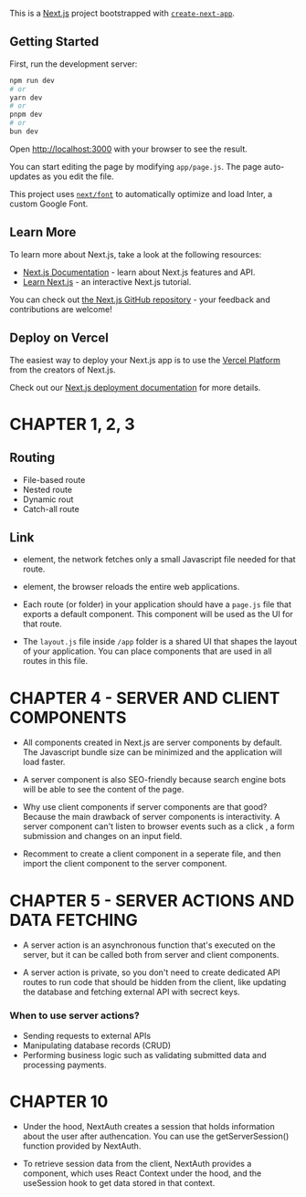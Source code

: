This is a [Next.js](https://nextjs.org/) project bootstrapped with [`create-next-app`](https://github.com/vercel/next.js/tree/canary/packages/create-next-app).

## Getting Started

First, run the development server:

```bash
npm run dev
# or
yarn dev
# or
pnpm dev
# or
bun dev
```

Open [http://localhost:3000](http://localhost:3000) with your browser to see the result.

You can start editing the page by modifying `app/page.js`. The page auto-updates as you edit the file.

This project uses [`next/font`](https://nextjs.org/docs/basic-features/font-optimization) to automatically optimize and load Inter, a custom Google Font.

## Learn More

To learn more about Next.js, take a look at the following resources:

- [Next.js Documentation](https://nextjs.org/docs) - learn about Next.js features and API.
- [Learn Next.js](https://nextjs.org/learn) - an interactive Next.js tutorial.

You can check out [the Next.js GitHub repository](https://github.com/vercel/next.js/) - your feedback and contributions are welcome!

## Deploy on Vercel

The easiest way to deploy your Next.js app is to use the [Vercel Platform](https://vercel.com/new?utm_medium=default-template&filter=next.js&utm_source=create-next-app&utm_campaign=create-next-app-readme) from the creators of Next.js.

Check out our [Next.js deployment documentation](https://nextjs.org/docs/deployment) for more details.

# CHAPTER 1, 2, 3

## Routing
- File-based route
- Nested route
- Dynamic rout
- Catch-all route

## Link
- <Link> element, the network fetches only a small Javascript file needed for that route.
- <a> element, the browser reloads the entire web applications.

- Each route (or folder) in your application should have a `page.js` file that exports a default component. This component will be used as the UI for that route.

- The `layout.js` file inside `/app` folder is a shared UI that shapes the layout of your application. You can place components that are used in all routes in this file.

# CHAPTER 4 - SERVER AND CLIENT COMPONENTS

- All components created in Next.js are server components by default. The Javascript bundle size can be minimized and the application will load faster.

- A server component is also SEO-friendly because search engine bots will be able to see the content of the page.

- Why use client components if server components are that good?
Because the main drawback of server components is interactivity. A server component can't listen to browser events such as a click , a form submission and changes on an input field.

- Recomment to create a client component in a seperate file, and then import the client component to the server component.

# CHAPTER 5 - SERVER ACTIONS AND DATA FETCHING

- A server action is an asynchronous function that's executed on the server, but it can be called both from server and client components.

- A server action is private, so you don't need to create dedicated API routes to run code that should be hidden from the client, like updating the database and fetching external API with secrect keys.

### When to use server actions?

- Sending requests to external APIs
- Manipulating database records (CRUD)
- Performing business logic such as validating submitted data and processing payments.

# CHAPTER 10

- Under the hood, NextAuth creates a session that holds information about the user after authencation. You can use the getServerSession() function provided by NextAuth.

- To retrieve session data from the client, NextAuth provides a <SessionProvider> component, which uses React Context under the hood, and the useSession hook to get data stored in that context.

